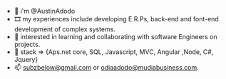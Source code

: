 - 👋 i'm @AustinAdodo
- 🎞️ my experiences include developing E.R.Ps, back-end and font-end development of complex systems. 
- 👀 interested in learning and collaborating with software Engineers on projects.
- 🌱 stack => {Aps.net core, SQL, Javascript, MVC, Angular ,Node, C#, Jquery}
- 📫  subzbelow@gmail.com or odiaadodo@mudiabusiness.com.

<!---
AustinAdodo/AustinAdodo is a ✨ special ✨ repository because its `README.md` (this file) appears on your GitHub profile.
You can click the Preview link to take a look at your changes.
--->
